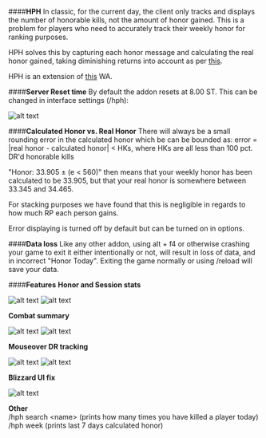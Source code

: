 ####**HPH**
In classic, for the current day, the client only tracks and displays the number of honorable kills, not the amount of honor gained. This is a problem for players who need to accurately track their weekly honor for ranking purposes.

HPH solves this by capturing each honor message and calculating the real honor gained, taking diminishing returns into account as per [this](https://us.forums.blizzard.com/en/wow/t/alterac-valley-adjustments-incoming/422125).

HPH is an extension of [this](https://wago.io/KSACGWwO9) WA.

####**Server Reset time**
By default the addon resets at 8.00 ST. This can be changed in interface settings (/hph):

![alt text](https://i.imgur.com/GAtZHIY.jpg "GeneralSettings")

####**Calculated Honor vs. Real Honor**
There will always be a small rounding error in the calculated honor which be can be bounded as: error = |real honor - calculated honor| &lt; HKs, where HKs are all less than 100 pct. DR'd honorable kills

"Honor: 33.905 ± (e &lt; 560)" then means that your weekly honor has been calculated to be 33.905, but that your real honor is somewhere between 33.345 and 34.465.

For stacking purposes we have found that this is negligible in regards to how much RP each person gains.

Error displaying is turned off by default but can be turned on in options.

####**Data loss**
Like any other addon, using alt + f4 or otherwise crashing your game to exit it either intentionally or not, will result in loss of data, and in incorrect "Honor Today". Exiting the game normally or using /reload will save your data.

####**Features**
**Honor and Session stats**  

![alt text](https://i.imgur.com/7HBBRtx.png "MainWindow") ![alt text](https://i.imgur.com/BsaYR8y.png "MainWindow2")

**Combat summary**  

![alt text](https://i.imgur.com/xQ5UaiP.jpg "HonorMsg") ![alt text](https://i.imgur.com/VQkeWRP.jpg "HonorMsg2")  

**Mouseover DR tracking**  

![alt text](https://i.imgur.com/UpGIKEO.jpg "Tooltip") ![alt text](https://i.imgur.com/CSs48Ma.jpg "Tooltip2")  

**Blizzard UI fix**  

![alt text](https://i.imgur.com/1LlR7zQ.jpg "HonorTab")  

**Other**  
/hph search &lt;name&gt;  (prints how many times you have killed a player today)  
/hph week (prints last 7 days calculated honor)
